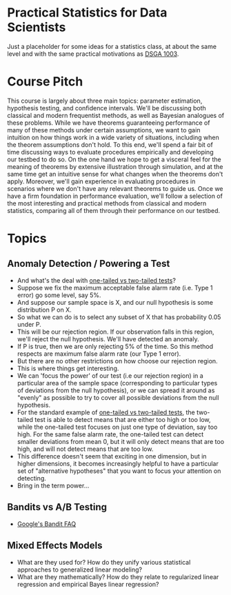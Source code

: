 # Practical Statistics for Data Scientists
Just a placeholder for some ideas for a statistics class, at about the same level and with the same practical motivations as [DSGA 1003](https://github.com/davidrosenberg/mlcourse).

# Course Pitch
This course is largely about three main topics: parameter estimation, hypothesis testing, and confidence intervals.  We'll be discussing both classical and modern frequentist methods, as well as Bayesian analogues of these problems.  While we have theorems guaranteeing performance of many of these methods under certain assumptions, we want to gain intuition on how things work in a wide variety of situations, including when the theorem assumptions don't hold.  To this end, we'll spend a fair bit of time discussing ways to evaluate procedures empirically and developing our testbed to do so.  On the one hand we hope to get a visceral feel for the meaning of theorems by extensive illustration through simulation, and at the same time get an intuitive sense for what changes when the theorems don't apply.  Moreover, we'll gain experience in evaluating procedures in scenarios where we don't have any relevant theorems to guide us.  Once we have a firm foundation in performance evaluation, we'll follow a selection of the most interesting and practical methods from classical and modern statistics, comparing all of them through their performance on our testbed. 

# Topics
## Anomaly Detection / Powering a Test
- And what's the deal with [one-tailed vs two-tailed tests](https://stats.idre.ucla.edu/other/mult-pkg/faq/general/faq-what-are-the-differences-between-one-tailed-and-two-tailed-tests/)?
- Suppose we fix the maximum acceptable false alarm rate (i.e. Type 1 error) go some level, say 5%.
- And suppose our sample space is X, and our null hypothesis is some distribution P on X.
- So what we can do is to select any subset of X that has probability 0.05 under P.
- This will be our rejection region. If our observation falls in this region,
  we'll reject the null hypothesis. We'll have detected an anomaly.
- If P is true, then we are only rejecting 5% of the time.  So this method respects are maximum false alarm rate (our Type 1 error).
- But there are no other restrictions on how choose our rejection region.
- This is where things get interesting.
- We can 'focus the power' of our test (i.e our rejection region) in a particular area of the sample space (corresponding to particular types of deviations from the null hypothesis), or we can spread it around as "evenly" as possible to try to cover all possible deviations from the null hypothesis.
- For the standard example of [one-tailed vs two-tailed tests](https://stats.idre.ucla.edu/other/mult-pkg/faq/general/faq-what-are-the-differences-between-one-tailed-and-two-tailed-tests/), the two-tailed test is able to detect means that are either too high or too low, while the one-tailed test focuses on just one type of deviation, say too high.  For the same false alarm rate, the one-tailed test can detect smaller deviations from mean 0, but it will only detect means that are too high, and will not detect means that are too low.
- This difference doesn't seem that exciting in one dimension, but in higher dimensions, it becomes increasingly helpful to have a particular set of "alternative hypotheses" that you want to focus your attention on detecting.  
- Bring in the term power...

## Bandits vs A/B Testing
- [Google's Bandit FAQ](https://support.google.com/analytics/answer/2847021?hl=en&ref_topic=2844866)

## Mixed Effects Models
- What are they used for?  How do they unify various statistical approaches to generalized linear modeling?
- What are they mathematically?  How do they relate to regularized linear regression and empirical Bayes linear regression?
